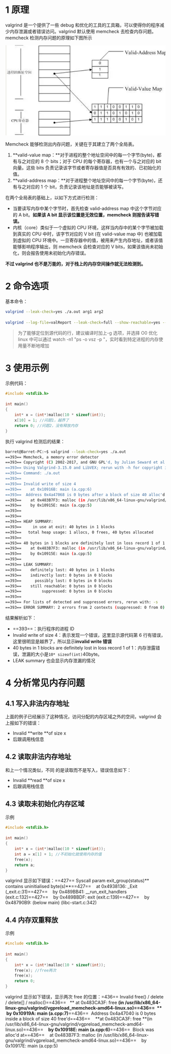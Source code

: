 # 1 原理

valgrind 是一个提供了一些 debug 和优化的工具的工具箱，可以使得你的程序减少内存泄漏或者错误访问。valgrind 默认使用 memcheck 去检查内存问题。memcheck 检测内存问题的原理如下图所示

![image-20210916164135643](.assets/image-20210916164135643.png)

Memcheck 能够检测出内存问题，关键在于其建立了两个全局表。

1. **valid-value map：**对于进程的整个地址空间中的每一个字节(byte)，都有与之对应的 8 个 bits；对于 CPU 的每个寄存器，也有一个与之对应的 bit 向量。这些 bits 负责记录该字节或者寄存器值是否具有有效的、已初始化的值。
1. **valid-address map：**对于进程整个地址空间中的每一个字节(byte)，还有与之对应的 1 个 bit，负责记录该地址是否能够被读写。

在两个全局表的基础上，以如下方式进行检测：

- 当要读写内存中某个字节时，首先检查 valid-address map 中这个字节对应的 A bit。**如果该 A bit 显示该位置是无效位置，memcheck 则报告读写错误。**
- 内核（core）类似于一个虚拟的 CPU 环境，这样当内存中的某个字节被加载到真实的 CPU 中时，该字节对应的 V bit (在 valid-value map 中) 也被加载到虚拟的 CPU 环境中。一旦寄存器中的值，被用来产生内存地址，或者该值能够影响程序输出，则 memcheck 会检查对应的 V bits，如果该值尚未初始化，则会报告使用未初始化内存错误。

**不过 valgrind 也不是万能的，对于栈上的内存空间操作就无法检测到。**

# 2 命令选项

基本命令：

```bash
valgrind --leak-check=yes ./a.out arg1 arg2

valgrind --log-file=valReport --leak-check=full --show-reachable=yes --leak-resolution=low ./a.out
```

> 为了能够定位到源代码的行，建议编译时加上-g 选项，并选择 O0 优化
> linux 中可以通过 watch -n1 "ps -o vsz -p <PID>"，实时看到特定进程的内存使用量不断地增加

# 3 使用示例

示例代码：

```c
#include <stdlib.h>

int main()
{
    int* x = (int*)malloc(10 * sizeof(int));
    x[10] = 1; //问题1，越界了
    return 0; //问题2，没有释放内存
}
```

执行 valgrind 检测后的结果：

```bash
barret@Barret-PC:~$ valgrind --leak-check=yes ./a.out
==393== Memcheck, a memory error detector
==393== Copyright (C) 2002-2017, and GNU GPL'd, by Julian Seward et al.
==393== Using Valgrind-3.15.0 and LibVEX; rerun with -h for copyright info
==393== Command: ./a.out
==393==
==393== Invalid write of size 4
==393==    at 0x10916B: main (a.cpp:6)
==393==  Address 0x4a47068 is 0 bytes after a block of size 40 alloc'd
==393==    at 0x483B7F3: malloc (in /usr/lib/x86_64-linux-gnu/valgrind/vgpreload_memcheck-amd64-linux.so)
==393==    by 0x10915E: main (a.cpp:5)
==393==
==393==
==393== HEAP SUMMARY:
==393==     in use at exit: 40 bytes in 1 blocks
==393==   total heap usage: 1 allocs, 0 frees, 40 bytes allocated
==393==
==393== 40 bytes in 1 blocks are definitely lost in loss record 1 of 1
==393==    at 0x483B7F3: malloc (in /usr/lib/x86_64-linux-gnu/valgrind/vgpreload_memcheck-amd64-linux.so)
==393==    by 0x10915E: main (a.cpp:5)
==393==
==393== LEAK SUMMARY:
==393==    definitely lost: 40 bytes in 1 blocks
==393==    indirectly lost: 0 bytes in 0 blocks
==393==      possibly lost: 0 bytes in 0 blocks
==393==    still reachable: 0 bytes in 0 blocks
==393==         suppressed: 0 bytes in 0 blocks
==393==
==393== For lists of detected and suppressed errors, rerun with: -s
==393== ERROR SUMMARY: 2 errors from 2 contexts (suppressed: 0 from 0)
```

结果解析如下：

- ==393==：执行程序的进程 ID
- Invalid write of size 4：表示发现一个错误，这里显示源代码第 6 行有错误，这里很明显是越界了，所以显示**invalid write 错误**
- 40 bytes in 1 blocks are definitely lost in loss record 1 of 1：内存泄露错误，泄漏的大小是`10* sizeof(int)`40byte。
- LEAK summary 也会显示内存泄漏的情况

# 4 分析常见内存问题

## 4.1 写入非法内存地址

上面的例子已经展示了这种情况，访问分配的内存区域之外的空间，valgrind 会上报如下的错误：

- Invalid **write **of size x
- 后跟调用栈信息

## 4.2 读取非法内存地址

和上一个情况类似，不同 的是读取而不是写入，错误信息如下：

- Invalid **read **of size x
- 后跟调用栈信息

## 4.3 读取未初始化内存区域

示例

```c
#include <stdlib.h>

int main()
{
    int* x = (int*)malloc(10 * sizeof(int));
    int a = x[1] + 1; //不初始化就使用内存的值
    free(x);
    return a;
}
```

valgrind 显示如下错误：==427== Syscall param exit_group(status)** contains uninitialised byte(s)**==427==    at 0x4938136: \_Exit (\_exit.c:31)==427==    by 0x489BB41: \_\_run_exit_handlers (exit.c:132)==427==    by 0x489BBDF: exit (exit.c:139)==427==    by 0x48790B9: (below main) (libc-start.c:342)

## 4.4 内存双重释放

示例

```c
#include <stdlib.h>

int main()
{
    int* x = (int*)malloc(10 * sizeof(int));
    free(x); //free两次
    free(x);
    return 0;
}
```

valgrind 显示如下错误，显示两次 free 的位置：=436== Invalid free() / delete / delete[] / realloc()==436==   ** at 0x483CA3F: free **(in /usr/lib/x86_64-linux-gnu/valgrind/vgpreload_memcheck-amd64-linux.so)==436==  **  by 0x10919A: main (a.cpp:7)**==436==  Address 0x4a47040 is 0 bytes inside a block of size 40 free'd==436==    **at 0x483CA3F: free **(in /usr/lib/x86_64-linux-gnu/valgrind/vgpreload_memcheck-amd64-linux.so)==436==    **by 0x10918E: main (a.cpp:6)**==436==  Block was alloc'd at==436==    at 0x483B7F3: malloc (in /usr/lib/x86_64-linux-gnu/valgrind/vgpreload_memcheck-amd64-linux.so)==436==    by 0x10917E: main (a.cpp:5)
